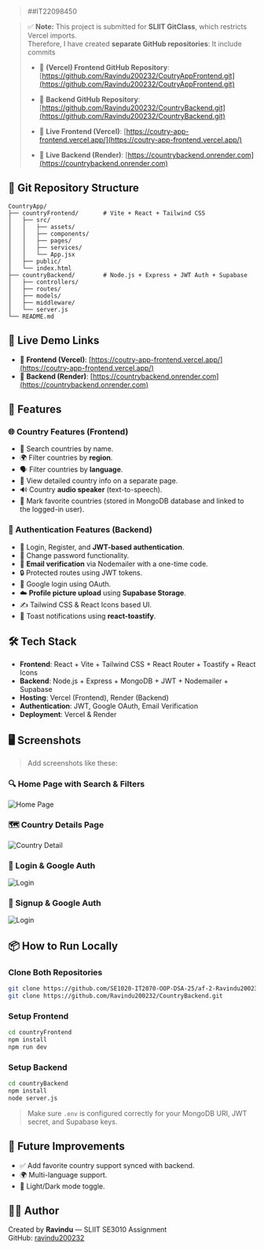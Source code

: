>##IT22098450



> ✅ **Note:** This project is submitted for **SLIIT GitClass**, which restricts Vercel imports.  
> Therefore, I have created  **separate GitHub repositories**: It include commits
>
> - 🔗 **(Vercel) Frontend GitHub Repository**: [https://github.com/Ravindu200232/CoutryAppFrontend.git](https://github.com/Ravindu200232/CoutryAppFrontend.git)
> - 🔗 **Backend GitHub Repository**: [https://github.com/Ravindu200232/CountryBackend.git](https://github.com/Ravindu200232/CountryBackend.git)
>
> - 🔗 **Live Frontend (Vercel)**: [https://coutry-app-frontend.vercel.app/](https://coutry-app-frontend.vercel.app/)
> - 🔗 **Live Backend (Render)**: [https://countrybackend.onrender.com](https://countrybackend.onrender.com)


## 📁 Git Repository Structure
```
CountryApp/
├── countryFrontend/       # Vite + React + Tailwind CSS
│   ├── src/
│   │   ├── assets/
│   │   ├── components/
│   │   ├── pages/
│   │   ├── services/
│   │   └── App.jsx
│   ├── public/
│   └── index.html
├── countryBackend/        # Node.js + Express + JWT Auth + Supabase
│   ├── controllers/
│   ├── routes/
│   ├── models/
│   ├── middleware/
│   └── server.js
└── README.md
```


## 🚀 Live Demo Links

- 🔗 **Frontend (Vercel)**: [https://coutry-app-frontend.vercel.app/](https://coutry-app-frontend.vercel.app/)
- 🔗 **Backend (Render)**: [https://countrybackend.onrender.com](https://countrybackend.onrender.com)



## 🌟 Features

### 🌐 Country Features (Frontend)

- 🔎 Search countries by name.
- 🌍 Filter countries by **region**.
- 🗣️ Filter countries by **language**.
- 📄 View detailed country info on a separate page.
- 🔊 Country **audio speaker** (text-to-speech).
- 📌 Mark favorite countries (stored in MongoDB database and linked to the logged-in user).

### 👤 Authentication Features (Backend)

- 🔐 Login, Register, and **JWT-based authentication**.
- 🔑 Change password functionality.
- 🧾 **Email verification** via Nodemailer with a one-time code.
- 🔒 Protected routes using JWT tokens.
- 🔐 Google login using OAuth.
- ☁️ **Profile picture upload** using **Supabase Storage**.
- ✍️ Tailwind CSS & React Icons based UI.
- 🚨 Toast notifications using **react-toastify**.



## 🛠️ Tech Stack

- **Frontend**: React + Vite + Tailwind CSS + React Router + Toastify + React Icons
- **Backend**: Node.js + Express + MongoDB + JWT + Nodemailer + Supabase
- **Hosting**: Vercel (Frontend), Render (Backend)
- **Authentication**: JWT, Google OAuth, Email Verification
- **Deployment**: Vercel & Render


## 🖥️ Screenshots

> Add screenshots like these:

### 🔍 Home Page with Search & Filters

![Home Page](./screenshots/home.png)

### 🗺️ Country Details Page

![Country Detail](./screenshots/detail.png)

### 🔐 Login & Google Auth

![Login](./screenshots/login.png)

### 🔐 Signup & Google Auth

![Login](./screenshots/signup.png)



## 📦 How to Run Locally

### Clone Both Repositories

```bash
git clone https://github.com/SE1020-IT2070-OOP-DSA-25/af-2-Ravindu200232.git
git clone https://github.com/Ravindu200232/CountryBackend.git
```

### Setup Frontend

```bash
cd countryFrontend
npm install
npm run dev
```

### Setup Backend

```bash
cd countryBackend
npm install
node server.js
```

> Make sure `.env` is configured correctly for your MongoDB URI, JWT secret, and Supabase keys.



## 🧪 Future Improvements

- ✅ Add favorite country support synced with backend.
- 🌍 Multi-language support.
- 🌙 Light/Dark mode toggle.



## 👨‍💻 Author

Created by **Ravindu** — SLIIT SE3010 Assignment  
GitHub: [ravindu200232](https://github.com/Ravindu200232/)



```

